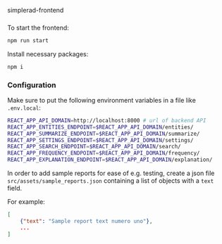 simplerad-frontend
###

To start the frontend:
```bash
npm run start
```

Install necessary packages:
```bash
npm i
```

### Configuration
Make sure to put the following environment variables in a file like `.env.local`:

```bash
REACT_APP_API_DOMAIN=http://localhost:8000 # url of backend API
REACT_APP_ENTITIES_ENDPOINT=$REACT_APP_API_DOMAIN/entities/
REACT_APP_SUMMARIZE_ENDPOINT=$REACT_APP_API_DOMAIN/summarize/
REACT_APP_SETTINGS_ENDPOINT=$REACT_APP_API_DOMAIN/settings/
REACT_APP_SEARCH_ENDPOINT=$REACT_APP_API_DOMAIN/search/
REACT_APP_FREQUENCY_ENDPOINT=$REACT_APP_API_DOMAIN/frequency/
REACT_APP_EXPLANATION_ENDPOINT=$REACT_APP_API_DOMAIN/explanation/
```

In order to add sample reports for ease of e.g. testing, create a json file
`src/assets/sample_reports.json` containing a list of objects with a `text` field.

For example:
```json
[
    {"text": "Sample report text numero uno"},
    ...
]
```
